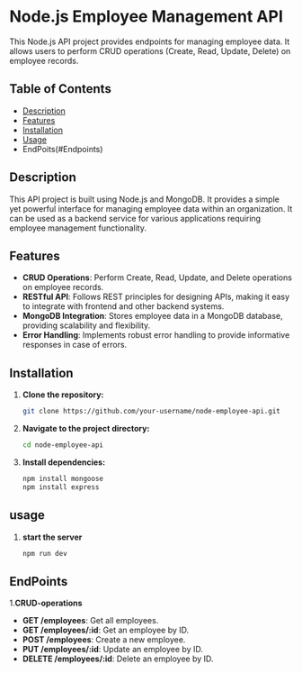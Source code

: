 # Node.js Employee Management API

This Node.js API project provides endpoints for managing employee data. It allows users to perform CRUD operations (Create, Read, Update, Delete) on employee records.

## Table of Contents

- [Description](#description)
- [Features](#features)
- [Installation](#installation)
- [Usage](#usage)
- EndPoits(#Endpoints)
## Description

This API project is built using Node.js and MongoDB. It provides a simple yet powerful interface for managing employee data within an organization. It can be used as a backend service for various applications requiring employee management functionality.

## Features

- **CRUD Operations**: Perform Create, Read, Update, and Delete operations on employee records.
- **RESTful API**: Follows REST principles for designing APIs, making it easy to integrate with frontend and other backend systems.
- **MongoDB Integration**: Stores employee data in a MongoDB database, providing scalability and flexibility.
- **Error Handling**: Implements robust error handling to provide informative responses in case of errors.

## Installation

1. **Clone the repository:**

   ```bash
   git clone https://github.com/your-username/node-employee-api.git
2. **Navigate to the project directory:**
   ```bash
   cd node-employee-api
3. **Install dependencies:**
     ```bash
     npm install mongoose
     npm install express
## usage
 1. **start the server**
    ```bash
    npm run dev
## EndPoints
 1.**CRUD-operations**
  - **GET /employees**: Get all employees.
  - **GET /employees/:id**: Get an employee by ID.
  - **POST /employees**: Create a new employee.
  - **PUT /employees/:id**: Update an employee by ID.
  - **DELETE /employees/:id**: Delete an employee by ID.

